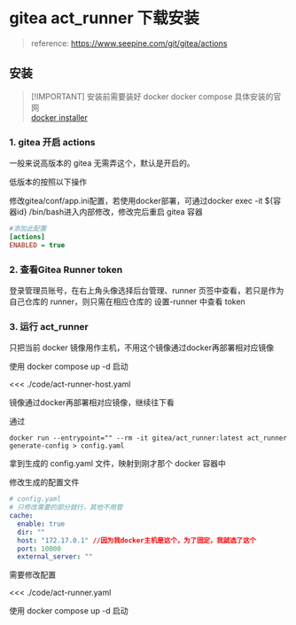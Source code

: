 # gitea act_runner 下载安装

> reference: https://www.seepine.com/git/gitea/actions

## 安装

> [!IMPORTANT] 安装前需要装好 docker docker compose 具体安装的官网  
> [docker installer](https://docs.docker.com/desktop/install/linux/)

### 1. gitea 开启 actions

一般来说高版本的 gitea 无需弄这个，默认是开启的。

低版本的按照以下操作

修改gitea/conf/app.ini配置，若使用docker部署，可通过docker exec -it ${容器id} /bin/bash进入内部修改，修改完后重启 gitea 容器

```ini
#添加此配置
[actions]
ENABLED = true
```

### 2. 查看Gitea Runner token

登录管理员账号，在右上角头像选择后台管理、runner 页签中查看，若只是作为自己仓库的 runner，则只需在相应仓库的 设置-runner 中查看 token

### 3. 运行 act_runner

只把当前 docker 镜像用作主机，不用这个镜像通过docker再部署相对应镜像

使用 docker compose up -d 启动

<<< ./code/act-runner-host.yaml

镜像通过docker再部署相对应镜像，继续往下看

通过

```shell
docker run --entrypoint="" --rm -it gitea/act_runner:latest act_runner generate-config > config.yaml
```

拿到生成的 config.yaml 文件，映射到刚才那个 docker 容器中

修改生成的配置文件

```yaml
# config.yaml
# 只修改需要的部分就行，其他不用管
cache:
  enable: true
  dir: ""
  host: "172.17.0.1" //因为我docker主机是这个，为了固定，我就选了这个
  port: 10000
  external_server: ""
```

需要修改配置

<<< ./code/act-runner.yaml

使用 docker compose up -d 启动
